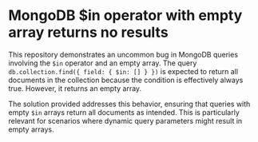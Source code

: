 # MongoDB $in operator with empty array returns no results
This repository demonstrates an uncommon bug in MongoDB queries involving the `$in` operator and an empty array.  The query `db.collection.find({ field: { $in: [] } })` is expected to return all documents in the collection because the condition is effectively always true.  However, it returns an empty array.

The solution provided addresses this behavior, ensuring that queries with empty `$in` arrays return all documents as intended.  This is particularly relevant for scenarios where dynamic query parameters might result in empty arrays.